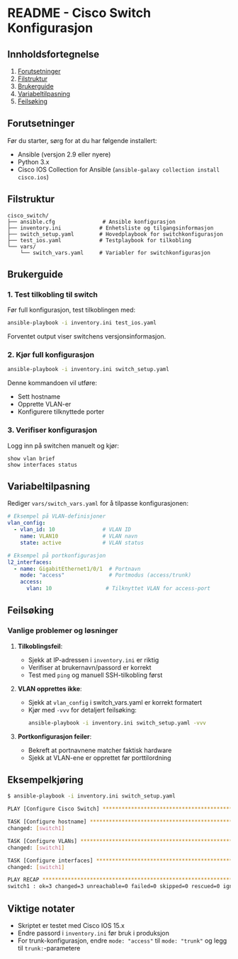 # README - Cisco Switch Konfigurasjon

## Innholdsfortegnelse
1. [Forutsetninger](#forutsetninger)
2. [Filstruktur](#filstruktur)
3. [Brukerguide](#brukerguide)
4. [Variabeltilpasning](#variabeltilpasning)
5. [Feilsøking](#feilsøking)

## Forutsetninger

Før du starter, sørg for at du har følgende installert:
- Ansible (versjon 2.9 eller nyere)
- Python 3.x
- Cisco IOS Collection for Ansible (`ansible-galaxy collection install cisco.ios`)

## Filstruktur

```
cisco_switch/
├── ansible.cfg               # Ansible konfigurasjon
├── inventory.ini            # Enhetsliste og tilgangsinformasjon
├── switch_setup.yaml        # Hovedplaybook for switchkonfigurasjon
├── test_ios.yaml            # Testplaybook for tilkobling
└── vars/
    └── switch_vars.yaml     # Variabler for switchkonfigurasjon
```

## Brukerguide

### 1. Test tilkobling til switch

Før full konfigurasjon, test tilkoblingen med:

```bash
ansible-playbook -i inventory.ini test_ios.yaml
```

Forventet output viser switchens versjonsinformasjon.

### 2. Kjør full konfigurasjon

```bash
ansible-playbook -i inventory.ini switch_setup.yaml
```

Denne kommandoen vil utføre:
- Sett hostname
- Opprette VLAN-er
- Konfigurere tilknyttede porter

### 3. Verifiser konfigurasjon

Logg inn på switchen manuelt og kjør:
```
show vlan brief
show interfaces status
```

## Variabeltilpasning

Rediger `vars/switch_vars.yaml` for å tilpasse konfigurasjonen:

```yaml
# Eksempel på VLAN-definisjoner
vlan_config:
  - vlan_id: 10               # VLAN ID
    name: VLAN10              # VLAN navn
    state: active             # VLAN status

# Eksempel på portkonfigurasjon
l2_interfaces:
  - name: GigabitEthernet1/0/1  # Portnavn
    mode: "access"              # Portmodus (access/trunk)
    access:
      vlan: 10                 # Tilknyttet VLAN for access-port
```

## Feilsøking

### Vanlige problemer og løsninger

1. **Tilkoblingsfeil**:
   - Sjekk at IP-adressen i `inventory.ini` er riktig
   - Verifiser at brukernavn/passord er korrekt
   - Test med `ping` og manuell SSH-tilkobling først

2. **VLAN opprettes ikke**:
   - Sjekk at `vlan_config` i switch_vars.yaml er korrekt formatert
   - Kjør med `-vvv` for detaljert feilsøking:
     ```bash
     ansible-playbook -i inventory.ini switch_setup.yaml -vvv
     ```

3. **Portkonfigurasjon feiler**:
   - Bekreft at portnavnene matcher faktisk hardware
   - Sjekk at VLAN-ene er opprettet før porttilordning

## Eksempelkjøring

```bash
$ ansible-playbook -i inventory.ini switch_setup.yaml

PLAY [Configure Cisco Switch] *******************************************

TASK [Configure hostname] **********************************************
changed: [switch1]

TASK [Configure VLANs] *************************************************
changed: [switch1]

TASK [Configure interfaces] ********************************************
changed: [switch1]

PLAY RECAP *************************************************************
switch1 : ok=3 changed=3 unreachable=0 failed=0 skipped=0 rescued=0 ignored=0
```

## Viktige notater

- Skriptet er testet med Cisco IOS 15.x
- Endre passord i `inventory.ini` før bruk i produksjon
- For trunk-konfigurasjon, endre `mode: "access"` til `mode: "trunk"` og legg til `trunk:`-parametere